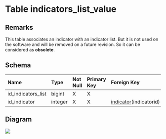 # Table indicators\_list\_value #
## Remarks ##
This table associates an indicator with an indicator list.
But it is not used on the software and will be removed on a future revision. So it can be considered as **obsolete**.

## Schema ##
| **Name** | **Type** | **Not Null** | **Primary Key** | **Foreign Key** | **Remarks** |
|:---------|:---------|:-------------|:----------------|:----------------|:------------|
| id\_indicators\_list | bigint   | X            | X               |                 |             |
| id\_indicator | integer  | X            | X               | [indicator](indicator.md)(indicatorid) |             |

## Diagram ##
<img src='http://www.sigmah.org/svg_load.php?file=http://sigma-h.googlecode.com/svn/wiki/diagrams/indicators_list_value.svg' />

